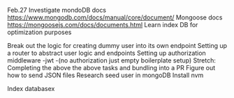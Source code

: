 Feb.27
Investigate mondoDB docs https://www.mongodb.com/docs/manual/core/document/
Mongoose docs https://mongoosejs.com/docs/documents.html
Learn index DB for optimization purposes

Break out the logic for creating dummy user into its own endpoint
Setting up a router to abstract user logic and endpoints
Setting up authorization middleware -jwt -(no authorization just empty boilerplate setup)
Stretch: Completing the above the above tasks and bundling into a PR
Figure out how to send JSON files
Research seed user in mongoDB
Install nvm








Index databasex